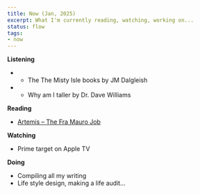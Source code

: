 ```yaml
---
title: Now (Jan, 2025)
excerpt: What I'm currently reading, watching, working on...
status: flow
tags:
- now
---
```


**Listening**
- * The The Misty Isle books by JM Dalgleish   
- * Why am I taller by Dr. Dave Williams

**Reading**
- [Artemis – The Fra Mauro Job](https://unrealizedreality.wordpress.com/2022/04/25/artemis-the-fra-mauro-job/)

**Watching**
- Prime target on Apple TV

**Doing**
- Compiling all my writing   
- Life style design, making a life audit...